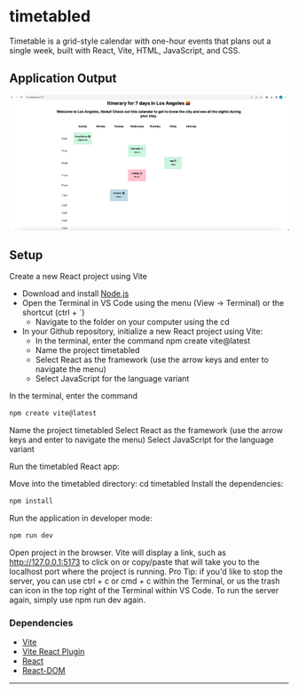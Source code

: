 # timetabled

Timetable is a grid-style calendar with one-hour events that plans out a single week, built with React, Vite, HTML, JavaScript, and CSS. 



## Application Output

![screenshot of completed project](Timetable.png)

## Setup
Create a new React project using Vite
   - Download and install [Node.js](https://nodejs.org/en/download/)
   - Open the Terminal in VS Code using the menu (View -> Terminal) or the shortcut (ctrl + `)
       - Navigate to the folder on your computer using the cd
   - In your Github repository, initialize a new React project using Vite:
       - In the terminal, enter the command npm create vite@latest
       - Name the project timetabled
       - Select React as the framework (use the arrow keys and enter to navigate the menu)
       - Select JavaScript for the language variant
       
In the terminal, enter the command 
```sh
npm create vite@latest
```
Name the project timetabled
Select React as the framework (use the arrow keys and enter to navigate the menu)
Select JavaScript for the language variant

Run the timetabled React app:

Move into the timetabled directory: cd timetabled
Install the dependencies: 
```sh
npm install
```
Run the application in developer mode: 
```sh
npm run dev
```
Open project in the browser. Vite will display a link, such as http://127.0.0.1:5173 to click on or copy/paste that will take you to the localhost port where the project is running.
Pro Tip: if you'd like to stop the server, you can use ctrl + c or cmd + c within the Terminal, or us the trash can icon in the top right of the Terminal within VS Code. To run the server again, simply use npm run dev again.

### Dependencies

* [Vite](https://www.npmjs.com/package/vite)
* [Vite React Plugin](https://www.npmjs.com/package/@vitejs/plugin-react)
* [React](https://www.npmjs.com/package/react)
* [React-DOM](https://www.npmjs.com/package/react-dom)

---

